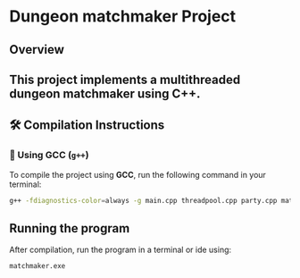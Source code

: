 # Dungeon matchmaker Project

## Overview
This project implements a **multithreaded dungeon matchmaker** using C++.
---

## 🛠 Compilation Instructions

### **🔹 Using GCC (`g++`)**
To compile the project using **GCC**, run the following command in your terminal:

```sh
g++ -fdiagnostics-color=always -g main.cpp threadpool.cpp party.cpp matchmaker.cpp dungeon.cpp -o matchmaker.exe -pthread
```
## Running the program
After compilation, run the program in a terminal or ide using:
```sh
matchmaker.exe 
```

